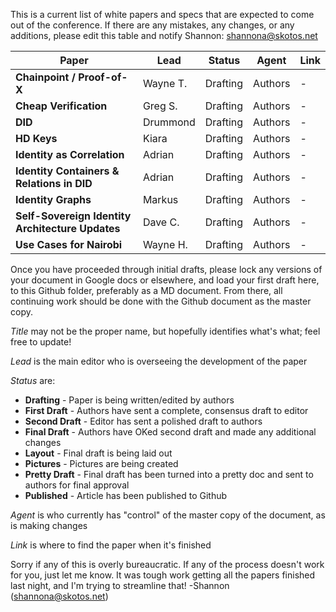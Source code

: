 This is a current list of white papers and specs that are expected to come out of the conference. If there are any mistakes, any changes, or any additions, please edit this table and notify Shannon: shannona@skotos.net

Paper | Lead | Status | Agent | Link
--- | --- | --- | --- | ---
**Chainpoint / Proof-of-X** | Wayne T. | Drafting | Authors | -
**Cheap Verification** | Greg S. | Drafting | Authors | -
**DID** | Drummond | Drafting | Authors | -
**HD Keys** | Kiara | Drafting | Authors | -
**Identity as Correlation** | Adrian | Drafting | Authors | -
**Identity Containers & Relations in DID** | Adrian | Drafting | Authors | -
**Identity Graphs** | Markus | Drafting | Authors | -
**Self-Sovereign Identity Architecture Updates** | Dave C. | Drafting | Authors | -
**Use Cases for Nairobi** | Wayne H. | Drafting | Authors | -


Once you have proceeded through initial drafts, please lock any versions of your document in Google docs or elsewhere, and load your first draft here, to this Github folder, preferably as a MD document. From there, all continuing work should be done with the Github document as the master copy.

_Title_ may not be the proper name, but hopefully identifies what's what; feel free to update!

_Lead_ is the main editor who is overseeing the development of the paper

_Status_ are:
* **Drafting** - Paper is being written/edited by authors
* **First Draft** - Authors have sent a complete, consensus draft to editor
* **Second Draft** - Editor has sent a polished draft to authors
* **Final Draft** - Authors have OKed second draft and made any additional changes
* **Layout** - Final draft is being laid out
* **Pictures** - Pictures are being created
* **Pretty Draft** - Final draft has been turned into a pretty doc and sent to authors for final approval
* **Published** - Article has been published to Github

_Agent_ is who currently has "control" of the master copy of the document, as is making changes

_Link_ is where to find the paper when it's finished

Sorry if any of this is overly bureaucratic. If any of the process doesn't work for you, just let me know. It was tough work getting all the papers finished last night, and I'm trying to streamline that! -Shannon (shannona@skotos.net)
